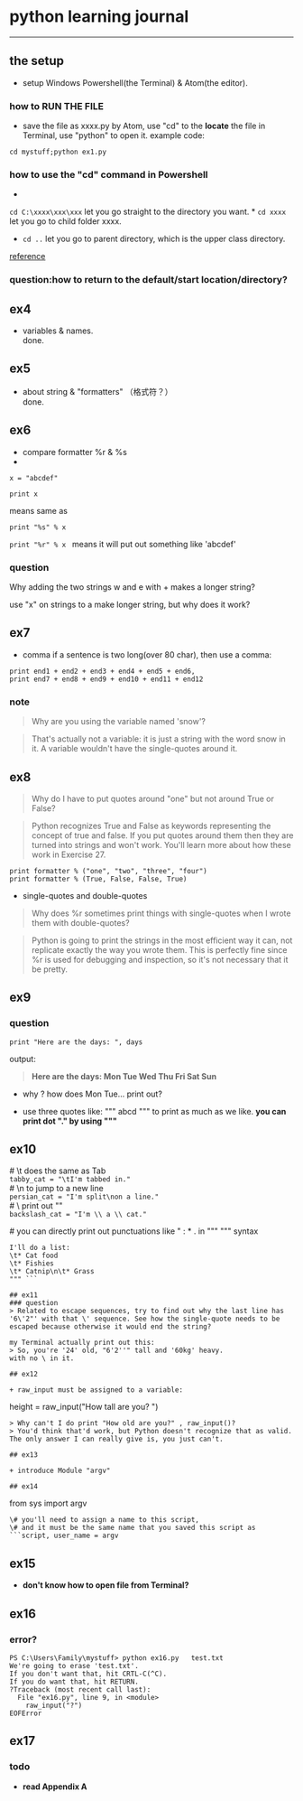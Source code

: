 # python learning journal

---
## the setup

+ setup Windows Powershell(the Terminal) & Atom(the editor).

### how to RUN THE FILE

+ save the file as xxxx.py by Atom, use "cd" to the **locate** the file in Terminal, use "python" to open it.
example code:

```
cd mystuff;python ex1.py
```

### how to use the "cd" command in Powershell   
*  
```cd C:\xxxx\xxx\xxx``` let you go straight to the directory you want.
* 
``` cd xxxx ```
let you go to child folder xxxx.  
* ``` cd .. ``` let you go to parent directory, which is the upper class directory.

[reference](https://technet.microsoft.com/en-us/library/ee176962.aspx)

### question:how to return to the default/start location/directory?


## ex4
+ variables & names.  
done.

## ex5
+ about string & "formatters" （格式符？）   
done.

## ex6

+ compare formatter %r & %s
+ 
```
x = "abcdef" 

print x 
```
means same as 
```
print "%s" % x
```
```print "%r" % x ```
means it will put out something like 'abcdef'

### question
Why adding the two strings w and e with + makes a longer string?

use "x" on strings to a make longer string, but why does it work?

## ex7

+ comma
if a sentence is two long(over 80 char), then use a comma:
```
print end1 + end2 + end3 + end4 + end5 + end6,
print end7 + end8 + end9 + end10 + end11 + end12
```

### note  
> Why are you using the variable named 'snow'?

> That's actually not a variable: it is just a string with the word snow in it. A variable wouldn't have the single-quotes around it.

## ex8

> Why do I have to put quotes around "one" but not around True or False?


> Python recognizes True and False as keywords representing the concept of true and false. If you put quotes around them then they are turned into strings and won't work. You'll learn more about how these work in Exercise 27.
```
print formatter % ("one", "two", "three", "four")
print formatter % (True, False, False, True)
```

+ single-quotes and double-quotes

> Why does %r sometimes print things with single-quotes when I wrote them with double-quotes?

> Python is going to print the strings in the most efficient way it can, not replicate exactly the way you wrote them. This is perfectly fine since %r is used for debugging and inspection, so it's not necessary that it be pretty.

## ex9
### question
```
print "Here are the days: ", days
```
output:
> **Here are the days:  Mon Tue Wed Thu Fri Sat Sun**

+ why ? how does Mon Tue... print out?

+ use three quotes like: """ abcd """ to print as much as we like.
**you can print dot "." by using """**
## ex10

\# \t does the same as Tab  
```tabby_cat = "\tI'm tabbed in."```  
\# \n to jump to a new line  
```persian_cat = "I'm split\non a line."```  
\# \\ print out "\"  
```backslash_cat = "I'm \\ a \\ cat."```

\# you can directly print out punctuations like " : * . in """ """ syntax
```fat_cat = """
I'll do a list:
\t* Cat food
\t* Fishies
\t* Catnip\n\t* Grass
""" ```

## ex11
### question
> Related to escape sequences, try to find out why the last line has '6\'2"' with that \' sequence. See how the single-quote needs to be escaped because otherwise it would end the string?

my Terminal actually print out this:
> So, you're '24' old, "6'2''" tall and '60kg' heavy.  
with no \ in it.

## ex12 

+ raw_input must be assigned to a variable:  
```
height = raw_input("How tall are you? ")
```  
> Why can't I do print "How old are you?" , raw_input()?
> You'd think that'd work, but Python doesn't recognize that as valid. The only answer I can really give is, you just can't.

## ex13

+ introduce Module "argv"

## ex14
```
from sys import argv
```  
\# you'll need to assign a name to this script,   
\# and it must be the same name that you saved this script as  
```script, user_name = argv
```

## ex15

+ **don't know how to open file from Terminal?**

## ex16

### error?
```
PS C:\Users\Family\mystuff> python ex16.py   test.txt  
We're going to erase 'test.txt'.  
If you don't want that, hit CRTL-C(^C).
If you do want that, hit RETURN.
?Traceback (most recent call last):
  File "ex16.py", line 9, in <module>
    raw_input("?")
EOFError
```
## ex17
### todo
+  **read Appendix A**